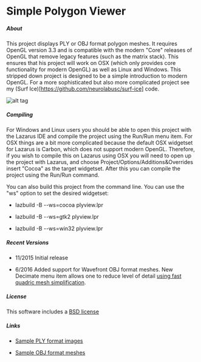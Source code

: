 # Simple Polygon Viewer

##### About

This project displays PLY or OBJ format polygon meshes. It requires OpenGL version 3.3 and is compatible with the modern "Core" releases of OpenGL that remove legacy features (such as the matrix stack). This ensures that his project will work on OSX (which only provides core functionality for modern OpenGL) as well as Linux and Windows. This stripped down project is designed to be a simple introduction to modern OpenGL. For a more sophisticated but also more complicated project see my (Surf Ice)[https://github.com/neurolabusc/surf-ice] code.

![alt tag](https://raw.githubusercontent.com/neurolabusc/plyview/master/core.jpg)

##### Compiling

For Windows and Linux users you should be able to open this project with the Lazarus IDE and compile the project using the Run/Run menu item. For OSX things are a bit more complicated because the default OSX widgetset for Lazarus is Carbon, which does not support modern OpenGL. Therefore, if you wish to compile this on Lazarus using OSX you will need to open up the project with Lazarus, and choose Project/Options/Additions&Overrides insert "Cocoa" as the target widgetset. After this you can compile the project using the Run/Run command.

You can also build this project from the command line. You can use the "ws" option to set the desired widgetset:

 - lazbuild -B --ws=cocoa plyview.lpr

 - lazbuild -B --ws=gtk2 plyview.lpr

 - lazbuild -B --ws=win32 plyview.lpr

##### Recent Versions

 - 11/2015 Initial release

 - 6/2016 Added support for Wavefront OBJ format meshes. New Decimate menu item allows one to reduce level of detail [using fast quadric mesh simplification](https://github.com/neurolabusc/Fast-Quadric-Mesh-Simplification-Pascal-).

##### License

 This software includes a [BSD license](https://opensource.org/licenses/BSD-2-Clause)

##### Links

 - [Sample PLY format images](http://people.sc.fsu.edu/~jburkardt/data/ply/ply.html)

 - [Sample OBJ format meshes](http://people.sc.fsu.edu/~jburkardt/data/obj/obj.html)

